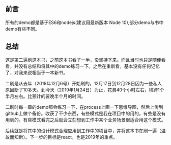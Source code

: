 ## 前言
所有的demo都是基于ES6和nodejs(建议用最新版本 Node 10),部分demo与书中demo有些不同。

## 总结
这是第二遍刷这本书，之前这本书看了一半，没坚持下来。而且当时也只是随便看看，并没有总结和将其中的demo练习一下。之后在重新看，基本没有任何记忆了，对我来说相当于一本新书。

二刷是从去年（2018年12月6号）开始刷的，12月17日到12月28日因为一些私人原因断了10多天。到今天（2019年1月24日）为止，花费40个小时左右，横跨1个半月左右。比预计的要晚半个月的时间。

二刷时每一章的demo都会练习一下，在process上画一下思维导图，然后上传到github上做个备份。收获了不少东西，有些模式是我在项目中的用的，有些是没有用到的。有些模式看完之后就会立刻想到工作中某个业务场景很适合用这个模式。

后续就是将其中的设计模式合理应用到工作中的项目中，并将这本书在刷一遍（温故而知新）。下一步的目标是react，也是2019年的重点。